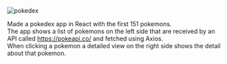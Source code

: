 ![pokedex](https://user-images.githubusercontent.com/78796955/205049959-2221d088-e018-4b15-b438-5f6065d560fa.png)

Made a pokedex app in React with the first 151 pokemons. <br>
The app shows a list of pokemons on the left side that are received by an API called https://pokeapi.co/ and fetched using Axios. <br> 
When clicking a pokemon a detailed view on the right side shows the detail about that pokemon.
